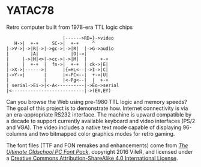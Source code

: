 # YATAC78
Retro computer built from 1978-era TTL logic chips
```
                     |------>RD=}->video
   H->|  +-+     SC->|  +-+     ^
|->V->|->|R|->|->gc->|->|R|  |->G->audio
|        |A|            |O|->|
|     |->|M|<>|->cc->|->|M|  |     +-+
|     |  +-+  |  fn->|  +-+  | ck->|E|
|->X->|------>|      |{=HL<--|->I->|C|
|->Y->|       |      |<-PC<--|  +->|U|
|             |      |<-Pg<--|  |  +-+
| serial->Ei->|<-A<----------|->Eo->serial
|<---------------------------|->(EX,EY)
```
Can you browse the Web using pre-1980 TTL logic and memory speeds? The goal of this project is to demonstrate how. Internet connectivity is via an era-appropriate RS232 interface. The machine is upward compatible by a decade to support currently available keyboard and video interfaces (PS/2 and VGA). The video includes a native text mode capable of displaying 96-columns and two bitmapped color graphics modes for retro gaming.

The font files (TTF and FON remakes and enhancements) come from [_The Ultimate Oldschool PC Font Pack_](http://int10h.org/oldschool-pc-fonts/), copyright 2016 VileR, and licensed under a [Creative Commons Attribution-ShareAlike 4.0 International License](http://creativecommons.org/licenses/by-sa/4.0/).

